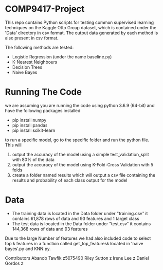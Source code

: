 # COMP9417-Project
This repo contains Python scripts for testing common supervised learning techniques on the Kaggle Otto Group dataset, which is contained under the 'Data' directory in csv format. The output data generated by each method is also present in csv format.

The following methods are tested:
* Logistic Regression (under the name baseline.py)
* K-Nearest Neighbours
* Decision Trees
* Naive Bayes

# Running The Code
we are assuming you are running the code using python 3.6.9 (64-bit) and have the following packages installed
* pip install numpy
* pip install pandas
* pip install scikit-learn

to run a specific model, go to the specific folder and run the python file. This will 
1. output the accuracy of the model using a simple test_validation_split with 80% of the data
2. output the accuracy of the model using K-Fold-Cross Validation with 5 folds
3. create a folder named results which will output a csv file containing the results and probability of each class output for the model

# Data
* The training data is located in the Data folder under "training.csv" it contains 61,878 rows of data and 93 features and 1 target class
* The test data is located in the Data folder under "test.csv" it contains 144,368 rows of data and 93 features

Due to the large Number of features we had also included code to select top k features in a function called get_top_featuresk located in 'naive bayes'.py and KNN.py. 

Contributors
Abanob Tawfik z5075490
Riley Sutton z
Irene Lee z
Daniel Gordos z
